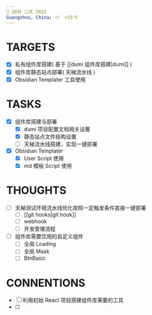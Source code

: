 ```yaml
---
📆 28日 二月 2022
Guangzhou, China: ⛅️  +25°C
---
```


#  TARGETS
- [x] 私有组件库搭建( 基于 [[dumi 组件库搭建|dumi]] )
- [x] 组件库静态站点部署( 天梯流水线 )
- [x] Obsidian Templater 工具使用

# TASKS
- [x] 组件库搭建与部署
	- [x] dumi 项目配置文档相关设置
	- [x] 静态站点文件结构设置
	- [ ] 天梯流水线搭建，实现一键部署
- [x] Obsidian Templater
	- [x] User Script 使用
	- [x] md 模板 Script 使用

# THOUGHTS
- [ ] 天梯测试环境流水线优化按照一定触发条件直接一键部署
	- [ ] [[git hooks|git hook]]
	- [ ] webhook
	- [ ] 开发管理流程
- [ ] 组件库需要饮用的自定义组件
	- [ ] 全局 Loading
	- [ ] 全局 Mask
	- [ ] BtnBasic

# CONNENTIONS
- [ ] 利用初始 React 项目搭建组件库需要的工具
- [ ] 